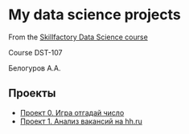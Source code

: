 # My data science projects 

From the [Skillfactory Data Science course](https://skillfactory.ru/data-scientist-pro)

Course DST-107

Белогуров А.А.

## Проекты

* [Проект 0. Игра отгадай число](https://github.com/abelogurov/sf_dst_baa/tree/main/project_0)
* [Проект 1. Анализ вакансий на hh.ru]()